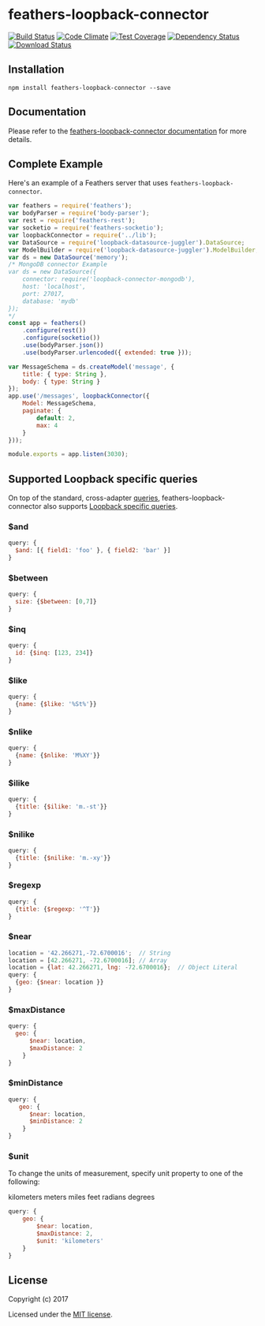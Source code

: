 # feathers-loopback-connector

[![Build Status](https://travis-ci.org/feathersjs/feathers-loopback-connector.png?branch=master)](https://travis-ci.org/feathersjs/feathers-loopback-connector)
[![Code Climate](https://codeclimate.com/github/feathersjs/feathers-loopback-connector/badges/gpa.svg)](https://codeclimate.com/github/feathersjs/feathers-loopback-connector)
[![Test Coverage](https://codeclimate.com/github/feathersjs/feathers-loopback-connector/badges/coverage.svg)](https://codeclimate.com/github/feathersjs/feathers-loopback-connector/coverage)
[![Dependency Status](https://img.shields.io/david/feathersjs/feathers-loopback-connector.svg?style=flat-square)](https://david-dm.org/feathersjs/feathers-loopback-connector)
[![Download Status](https://img.shields.io/npm/dm/feathers-loopback-connector.svg?style=flat-square)](https://www.npmjs.com/package/feathers-loopback-connector)

> 

## Installation

```
npm install feathers-loopback-connector --save
```

## Documentation

Please refer to the [feathers-loopback-connector documentation](http://docs.feathersjs.com/) for more details.

## Complete Example

Here's an example of a Feathers server that uses `feathers-loopback-connector`. 

```js
var feathers = require('feathers');
var bodyParser = require('body-parser');
var rest = require('feathers-rest');
var socketio = require('feathers-socketio');
var loopbackConnector = require('../lib');
var DataSource = require('loopback-datasource-juggler').DataSource;
var ModelBuilder = require('loopback-datasource-juggler').ModelBuilder;
var ds = new DataSource('memory');
/* MongoDB connector Example
var ds = new DataSource({
    connector: require('loopback-connector-mongodb'),
    host: 'localhost',
    port: 27017,
    database: 'mydb'
});
*/
const app = feathers()
    .configure(rest())
    .configure(socketio())
    .use(bodyParser.json())
    .use(bodyParser.urlencoded({ extended: true }));

var MessageSchema = ds.createModel('message', {
    title: { type: String },
    body: { type: String }
});
app.use('/messages', loopbackConnector({
    Model: MessageSchema,
    paginate: {
        default: 2,
        max: 4
    }
}));

module.exports = app.listen(3030);
```

## Supported Loopback specific queries

On top of the standard, cross-adapter [queries](http://docs.feathersjs.com/databases/querying.html), feathers-loopback-connector also supports [Loopback specific queries](http://loopback.io/doc/en/lb3/Where-filter.html).

### $and

```js
query: {
  $and: [{ field1: 'foo' }, { field2: 'bar' }]
}
```
### $between

```js
query: {
  size: {$between: [0,7]}
}
```

### $inq

```js
query: {
  id: {$inq: [123, 234]}
}
```

### $like

```js
query: {
  {name: {$like: '%St%'}}
}
```

### $nlike

```js
query: {
  {name: {$nlike: 'M%XY'}}
}
```

### $ilike

```js
query: {
  {title: {$ilike: 'm.-st'}}
}
```

### $nilike

```js
query: {
  {title: {$nilike: 'm.-xy'}}
}
```

### $regexp

```js
query: {
  {title: {$regexp: '^T'}}
}
```

### $near

```js
location = '42.266271,-72.6700016';  // String
location = [42.266271, -72.6700016]; // Array
location = {lat: 42.266271, lng: -72.6700016};  // Object Literal
query: {
  {geo: {$near: location }}
}
```

### $maxDistance

```js
query: {
  geo: {
      $near: location,
      $maxDistance: 2
    }
}
```

### $minDistance

```js
query: {
   geo: {
      $near: location,
      $minDistance: 2
    }
}
```

### $unit

To change the units of measurement, specify unit property to one of the following:

kilometers
meters
miles
feet
radians
degrees
```js
query: {
    geo: {
        $near: location,
        $maxDistance: 2,
        $unit: 'kilometers'
    }
}
```

## License

Copyright (c) 2017

Licensed under the [MIT license](LICENSE).
